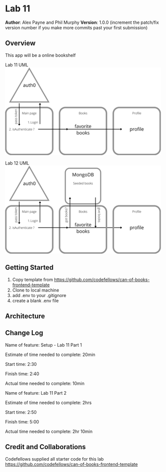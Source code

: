 # Lab 11

**Author**: Alex Payne and Phil Murphy
**Version**: 1.0.0 (increment the patch/fix version number if you make more commits past your first submission)

## Overview
This app will be a online bookshelf

Lab 11 UML
![uml](/img/uml%20for%20auth0.png)

Lab 12 UML
![uml2](/img/uml-auth0-mongo.png)

## Getting Started
1. Copy template from https://github.com/codefellows/can-of-books-frontend-template
2. Clone to local machine 
3. add .env to your .gitignore
4. create a blank .env file

## Architecture
<!-- Provide a detailed description of the application design. What technologies (languages, libraries, etc) you're using, and any other relevant design information. -->

## Change Log
Name of feature: Setup - Lab 11 Part 1

Estimate of time needed to complete: 20min

Start time: 2:30

Finish time: 2:40

Actual time needed to complete: 10min

Name of feature: Lab 11 Part 2 

Estimate of time needed to complete: 2hrs

Start time: 2:50

Finish time: 5:00

Actual time needed to complete:  2hr 10min

## Credit and Collaborations
Codefellows supplied all starter code for this lab https://github.com/codefellows/can-of-books-frontend-template
